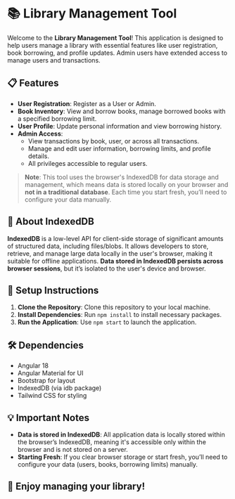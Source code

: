 
# 📚 Library Management Tool

Welcome to the **Library Management Tool**! This application is designed to help users manage a library with essential features like user registration, book borrowing, and profile updates. Admin users have extended access to manage users and transactions. 

## 📋 Features

- **User Registration**: Register as a User or Admin.
- **Book Inventory**: View and borrow books, manage borrowed books with a specified borrowing limit.
- **User Profile**: Update personal information and view borrowing history.
- **Admin Access**: 
  - View transactions by book, user, or across all transactions.
  - Manage and edit user information, borrowing limits, and profile details.
  - All privileges accessible to regular users.
  
> **Note**: This tool uses the browser's IndexedDB for data storage and management, which means data is stored locally on your browser and **not in a traditional database**. Each time you start fresh, you’ll need to configure your data manually.

## 💽 About IndexedDB

**IndexedDB** is a low-level API for client-side storage of significant amounts of structured data, including files/blobs. It allows developers to store, retrieve, and manage large data locally in the user's browser, making it suitable for offline applications. **Data stored in IndexedDB persists across browser sessions**, but it’s isolated to the user's device and browser.

## 📝 Setup Instructions

1. **Clone the Repository**: Clone this repository to your local machine.
2. **Install Dependencies**: Run `npm install` to install necessary packages.
3. **Run the Application**: Use `npm start` to launch the application.

## 🛠️ Dependencies

- Angular 18
- Angular Material for UI
- Bootstrap for layout
- IndexedDB (via idb package)
- Tailwind CSS for styling

## 💡 Important Notes

- **Data is stored in IndexedDB**: All application data is locally stored within the browser’s IndexedDB, meaning it's accessible only within the browser and is not stored on a server.
- **Starting Fresh**: If you clear browser storage or start fresh, you’ll need to configure your data (users, books, borrowing limits) manually.

## 🎉 Enjoy managing your library!